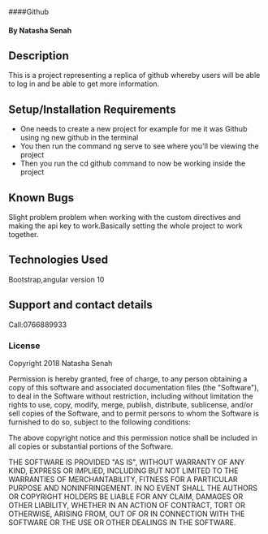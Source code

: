 
####Github
#### By **Natasha Senah**
## Description
This is a project representing a replica of github whereby users will be able to log in and be able to get more information.
## Setup/Installation Requirements
* One needs to create a new project for example for me it was Github using ng new github in the terminal
* You then run the command ng serve to see where you'll be viewing the project
* Then you run the cd github command to now be working inside the project
## Known Bugs
Slight problem problem when working with the custom directives and making the api key to work.Basically setting the whole project to work together.
## Technologies Used
Bootstrap,angular version 10
## Support and contact details
Call:0766889933
### License
Copyright 2018 Natasha Senah

Permission is hereby granted, free of charge, to any person obtaining a copy of this software and associated documentation files (the "Software"), to deal in the Software without restriction, including without limitation the rights to use, copy, modify, merge, publish, distribute, sublicense, and/or sell copies of the Software, and to permit persons to whom the Software is furnished to do so, subject to the following conditions:

The above copyright notice and this permission notice shall be included in all copies or substantial portions of the Software.

THE SOFTWARE IS PROVIDED "AS IS", WITHOUT WARRANTY OF ANY KIND, EXPRESS OR IMPLIED, INCLUDING BUT NOT LIMITED TO THE WARRANTIES OF MERCHANTABILITY, FITNESS FOR A PARTICULAR PURPOSE AND NONINFRINGEMENT. IN NO EVENT SHALL THE AUTHORS OR COPYRIGHT HOLDERS BE LIABLE FOR ANY CLAIM, DAMAGES OR OTHER LIABILITY, WHETHER IN AN ACTION OF CONTRACT, TORT OR OTHERWISE, ARISING FROM, OUT OF OR IN CONNECTION WITH THE SOFTWARE OR THE USE OR OTHER DEALINGS IN THE SOFTWARE.
